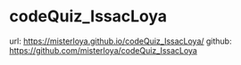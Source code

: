# codeQuiz_IssacLoya

url: https://misterloya.github.io/codeQuiz_IssacLoya/
github: https://github.com/misterloya/codeQuiz_IssacLoya

